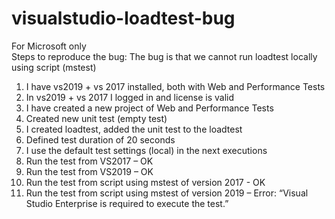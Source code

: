 # visualstudio-loadtest-bug
For Microsoft only  
Steps to reproduce the bug:
The bug is that we cannot run loadtest locally using script (mstest)

1.	I have vs2019 + vs 2017 installed, both with Web and Performance Tests
2.	In vs2019 + vs 2017 I logged in and license is valid 
3.	I have created a new project of Web and Performance Tests
4.	Created new unit test (empty test)
5.	I created loadtest, added the unit test to the loadtest
6.	Defined test duration of 20 seconds
7.	I use the default test settings (local) in the next executions
8.	Run the test from VS2017 – OK
9.	Run the test from VS2019 – OK
10.	Run the test from script using mstest of version 2017 - OK
11.	Run the test from script using mstest of version 2019 – Error: “Visual Studio Enterprise is required to execute the test.”
